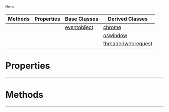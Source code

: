  `Meta`

|Methods|Properties|Base Classes|Derived Classes|
|---|---|---|---|
| | |[eventobject](https://github.com/ZilchEngine/ZilchDocs/blob/master/code_reference/class_reference/eventobject.md)|[chrome](https://github.com/ZilchEngine/ZilchDocs/blob/master/code_reference/class_reference/chrome.md)|
| | | |[oswindow](https://github.com/ZilchEngine/ZilchDocs/blob/master/code_reference/class_reference/oswindow.md)|
| | | |[threadedwebrequest](https://github.com/ZilchEngine/ZilchDocs/blob/master/code_reference/class_reference/threadedwebrequest.md)|


 #  Properties


---  
 #  Methods


---  
 

 
